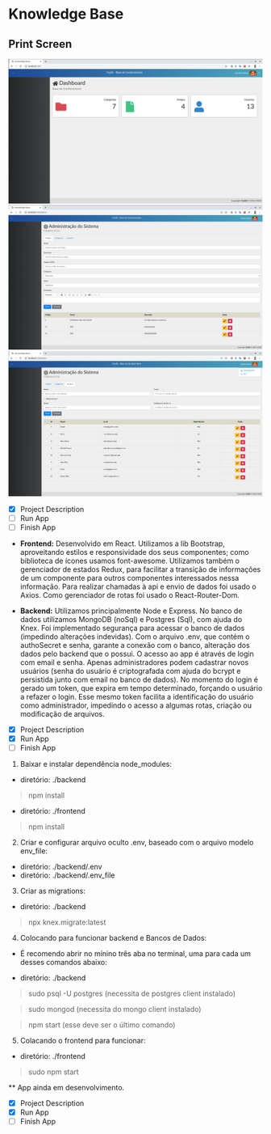 # Knowledge Base

## Print Screen
![](./appImages/img1.png?w=512)
![](./appImages/img2.png?w=512)
![](./appImages/img3.png?w=512)

- [x] Project Description
- [ ] Run App
- [ ] Finish App

- **Frontend:**
Desenvolvido em React. Utilizamos a lib Bootstrap, aproveitando estilos e responsividade dos seus componentes; como biblioteca de ícones usamos font-awesome. Utilizamos também o gerenciador de estados Redux, para facilitar a transição de informações de um componente para outros componentes interessados nessa informação. Para realizar chamadas à api e envio de dados foi usado o Axios. Como gerenciador de rotas foi usado o React-Router-Dom.

- **Backend:**
Utilizamos principalmente Node e Express. No banco de dados utilizamos MongoDB (noSql) e Postgres (Sql),  com ajuda do Knex. Foi implementado segurança para acessar o banco de dados  (impedindo alterações indevidas). Com o arquivo .env, que contém o authoSecret e senha, garante a  conexão com o banco, alteração dos dados pelo backend que o possui. O acesso ao app é através de login com email e senha. Apenas administradores podem cadastrar novos usuários (senha do usuário é criptografada com ajuda do bcrypt e persistida junto com email no banco de dados). No momento do login é gerado um token, que expira em tempo determinado, forçando o usuário a refazer o login. Esse mesmo token facilita a identificação do usuário como administrador, impedindo o acesso a algumas rotas, criação ou modificação de arquivos. 

- [x] Project Description
- [x] Run App
- [ ] Finish App

1. Baixar e instalar dependência node_modules:

 - diretório: ./backend
 > npm install

 - diretório: ./frontend
 > npm install

2. Criar e configurar arquivo oculto .env, baseado com o arquivo modelo env_file:
 - diretório: ./backend/.env
 - diretório: ./backend/.env_file

3. Criar as migrations:
 - diretório: ./backend
 > npx knex.migrate:latest

4. Colocando para funcionar backend e Bancos de Dados:
 
 - É recomendo abrir no mínino três aba no terminal, uma para cada um desses comandos abaixo:

 - diretório: ./backend

 > sudo psql -U postgres (necessita de postgres client instalado)

 > sudo mongod (necessita do mongo client instalado)

 > npm start (esse deve ser o último comando)

5. Colacando o frontend para funcionar:

  - diretório: ./frontend
  > sudo npm start


** App ainda em desenvolvimento.

- [x] Project Description
- [x] Run App
- [ ] Finish App